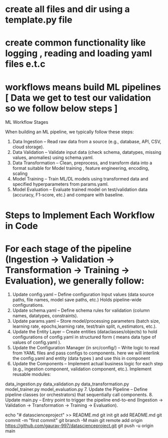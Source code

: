 # create all files and dir using a  template.py file
# create common functionality like logging , reading and loading yaml files e.t.c

# workflows means build ML pipelines [ Data we get to test our validation so we follow below steps ]
ML Workflow Stages

When building an ML pipeline, we typically follow these steps:

1. Data Ingestion – Read raw data from a source (e.g., database, API, CSV, cloud storage).
2. Data Validation – Validate input data (check schema, datatypes, missing values, anomalies) using schema.yaml.
3. Data Transformation – Clean, preprocess, and transform data into a format suitable for Model training , feature engineering, encoding, scaling
4. Model Training – Train ML/DL models using transformed data and specified hyperparameters from params.yaml.
5. Model Evaluation – Evaluate trained model on test/validation data (accuracy, F1-score, etc.) and compare with baseline.

# Steps to Implement Each Workflow in Code

# For each stage of the pipeline (Ingestion → Validation → Transformation → Training → Evaluation), we generally follow:

1. Update config.yaml – Define configuration Input values (data source paths, file names, model save paths, etc.) Holds pipeline-wide configurations.
2. Update schema.yaml – Define schema rules for validation (column names, datatypes, constraints).
3. Update params.yaml – Store model/processing parameters (batch size, learning rate, epochs,learning rate, test/train split, n_estimators, etc.).
4. Update the Entity Layer – Create entities (dataclasses/objects) to hold configurations of config.yaml in structured form ( means data type of values of config.yaml ).
5. Update the Configuration Manager (in src/config/) – Write logic to read from YAML files and pass configs to components.
here we will interlink the config.yaml and entity (data types )  and use this in component 
6. Update the Components – Implement actual business logic for each step (e.g., ingestion component, validation component, etc.).
Implement reusable modules:

data_ingestion.py
data_validation.py
data_transformation.py
model_trainer.py
model_evaluation.py
7. Update the Pipeline – Define pipeline classes (or orchestrators) that sequentially call components.
8. Update main.py – Entry point to trigger the pipeline end-to-end (Ingestion → Validation → Transformation → Training → Evaluation).


echo "# datascienceproject" >> README.md
git init
git add README.md
git commit -m "first commit"
git branch -M main
git remote add origin https://github.com/gaurav-997/datascienceproject.git
git push -u origin main
